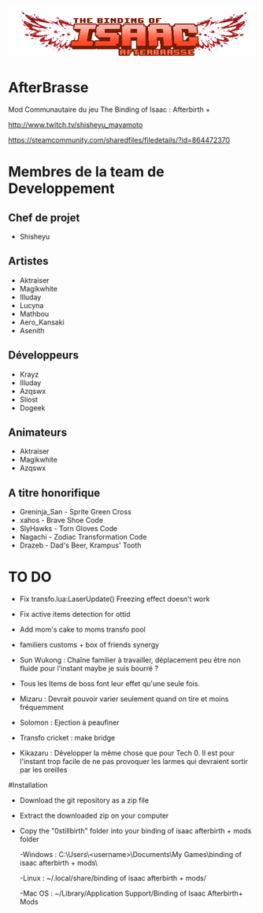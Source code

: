 # ![pageres](assets/imgs/afterbrasse-logo.png)

# AfterBrasse
Mod Communautaire du jeu The Binding of Isaac : Afterbirth +

http://www.twitch.tv/shisheyu_mayamoto

https://steamcommunity.com/sharedfiles/filedetails/?id=864472370

# Membres de la team de Developpement

## Chef de projet

- Shisheyu

## Artistes

- Aktraiser
- Magikwhite
- Illuday
- Lucyna
- Mathbou
- Aero_Kansaki
- Asenith

## Développeurs

- Krayz
- Illuday
- Azqswx
- Sliost
- Dogeek

## Animateurs

- Aktraiser
- Magikwhite
- Azqswx

## A titre honorifique

- Greninja_San - Sprite Green Cross
- xahos - Brave Shoe Code
- SlyHawks - Torn Gloves Code
- Nagachi - Zodiac Transformation Code
- Drazeb - Dad's Beer, Krampus' Tooth

# TO DO

- Fix transfo.lua:LaserUpdate() Freezing effect doesn't work

- Fix active items detection for ottid

- Add mom's cake to moms transfo pool

- familiers customs + box of friends synergy

- Sun Wukong : Chaîne familier à travailler, déplacement peu être non fluide pour l'instant maybe je suis bourré ?

- Tous les Items de boss font leur effet qu'une seule fois.

- Mizaru : Devrait pouvoir varier seulement quand on tire et moins fréquemment

- Solomon : Ejection à peaufiner

- Transfo cricket : make bridge

- Kikazaru : Développer la même chose que pour Tech 0. Il est pour l'instant trop facile de ne pas provoquer les larmes qui devraient sortir par les oreilles

#Installation

- Download the git repository as a zip file
- Extract the downloaded zip on your computer
- Copy the "0stillbirth" folder into your binding of isaac afterbirth + mods folder

    -Windows : C:\\Users\\\<username>\\Documents\\My Games\\binding of isaac afterbirth + mods\\
    
    -Linux : ~/.local/share/binding of isaac afterbirth + mods/
    
    -Mac OS : ~/Library/Application Support/Binding of Isaac Afterbirth+ Mods
